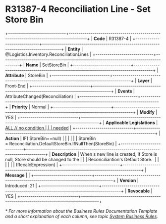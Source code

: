 ﻿---
erp.type: front-end-business-rule
erp.entity: Logistics.Inventory.ReconciliationLines
---

# R31387-4 Reconciliation Line - Set Store Bin
+-----------------------------+---------------------------------------------------------------------------------------+
| **Code**                    | R31387-4                                                                              |
+-----------------------------+---------------------------------------------------------------------------------------+
| **Entity**                  | @Logistics.Inventory.ReconciliationLines                                              |
+-----------------------------+---------------------------------------------------------------------------------------+
| **Name**                    | SetStoreBin                                                                           |
+-----------------------------+---------------------------------------------------------------------------------------+
| **Attribute**               | StoreBin                                                                              |
+-----------------------------+---------------------------------------------------------------------------------------+
| **Layer**                   | Front-End                                                                             |
+-----------------------------+---------------------------------------------------------------------------------------+
| **Events**                  | AttributeChanged(Reconciliation)                                                      |
+-----------------------------+---------------------------------------------------------------------------------------+
| **Priority**                | Normal                                                                                |
+-----------------------------+---------------------------------------------------------------------------------------+
| **Modify**                  | YES                                                                                   |
+-----------------------------+---------------------------------------------------------------------------------------+
| **Applicable Legislations** | [ALL // no condition                                                                  |
|                             | needed](xref:applicable-legislations)                                                 |
+-----------------------------+---------------------------------------------------------------------------------------+
| **Action**                  | IF( StoreBin==null)                                                                   |
|                             |                                                                                       |
|                             | StoreBin = Reconciliation.DefaultStoreBin.IfNullThen(StoreBin)                        |
+-----------------------------+---------------------------------------------------------------------------------------+
| **Description**             | When s new line is created, if Store is null, Store should be changed to the          |
|                             | Reconciliantion\'s Default Store.                                                     |
|                             |                                                                                       |
|                             | (RecalcExpression)                                                                    |
+-----------------------------+---------------------------------------------------------------------------------------+
| **Message**                 |                                                                                       |
+-----------------------------+---------------------------------------------------------------------------------------+
| **Version**                 | Introduced: 21                                                                        |
+-----------------------------+---------------------------------------------------------------------------------------+
| **Revocable**               | YES                                                                                   |
+-----------------------------+---------------------------------------------------------------------------------------+

*\* For more information about the Business Rules Documentation Template and a short explanation of each column, see
topic [System Business Rules](../templates/template-description-system-business-rules.md).*
